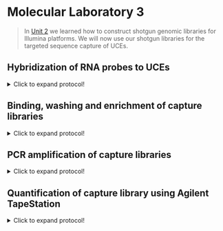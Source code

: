 # Molecular Laboratory 3
>In [Unit 2](https://github.com/nhm-herpetology/museum-NGS-training/tree/main/Unit_02/Molecular_Lab) we learned how to construct shotgun genomic libraries for Illumina platforms. We will now use our shotgun libraries for the targeted sequence capture of UCEs. 

## Hybridization of RNA probes to UCEs

<details>
  <summary>Click to expand protocol!</summary>

**Materials**

* Illumina shotgun library
* MyBaits 5k Tetrapod kit (Arbor BioSciences)
* 1.5 mL microcentrifuge tubes
* 0.2 mL PCR tubes
* Thermal Cycler
* Heat Block or water bath
* Nuclease-free water
* Magnetic tube rack

**Protocol**
>This protocol is based on the Arbor BioSciences MyBaits v5 [manual](https://arborbiosci.com/wp-content/uploads/2021/03/myBaits_v5.01_Manual.pdf)
  
1. We should have recieved the following kit components from Arbor Biosciences: 
  
Reagent | Cap Colour  | Storage temperature
------------ | -------------  | -------------
Hyb N | Red | 4 C (Box 1)
Hyb S | Teal  | 4 C (Box 1)
Beads | Clear  | 4 C (Box 1)
Binding Buffer | NA  | 4 C (Box 1)
Wash Buffer | NA  | 4 C (Box 1)
Hyb D | Yellow | -20 C (Box 2)
Hyb R | Purple  | -20 C (Box 2)
Block C | Dark Green  | -20 C (Box 2)
Block O | Blue  | -20 C (Box 2)
Block X* | Orange  | -20 C (Box 2)  
Buffer E | Light Green  | -20 C (Box 2)
RNA Baits | White  | -80 C (Box 3)  
>The blocking oligos (Block X) will need to be matched to the TruSeq Illumina adapters we made in Unit 2

2. Select the appropriate bait hybridization temperature:
  
Temperature | Target sequence max. divergence 
------------ | -------------  
65 C | < 10% 
62 C | 10% - 15%  
60 C | 15% - 25%
>For the purpose of this protocol we will use 65 C because we expect the UCEs to be very similar across taxa
  
3. Make Master Mix #1, the **Hybrid Mix** in a 1.5 mL tube: 
  * 9.25 uL of Hyb N
  * 3.5 uL of Hyb D
  * 0.5 uL of Hyb S
  * 1.25 uL of Hyb R
  * 5.5 uL of RNA Baits
 
4. Incubate the **Hybrid Mix** at 60 C for 1 minute on a heat block, vortexing occasionally. Remove from the heat block and allow to sit at room temperature for 5 minutes. 

5. Transfer 18.5 uL of the **Hybrid Mix** to a PCR tube.

6. Make Master Mix #2, the **Block Mix** in a 1.5 mL tube:
  * 2.5 uL of Block O
  * 2.5 uL of Block C
  * 0.5 uL of Block X
            
 7. Mix the **Block Mix** by pipetting. Transfer 5 uL to a fresh PCR tube.
            
 8. Add 7 uL of the Illumina shotgun library from [Unit 2](https://github.com/nhm-herpetology/museum-NGS-training/tree/main/Unit_02/Molecular_Lab) to the PCR tube with 5 uL of **Block Mix**. This mixture will now be referred to as the **LIB**.
 
 9. Program a thermal cycler with the following steps: (1) 95 C for 5 minutes, (2) 65 C for 5 minutes, and (3) 65 C for infinity (or 16-24 hours).
  
 10. Place the **LIB** samples into the thermal cycler and start the program listed above. Close the lid and allow Step 1 (95 C for 5 minutes) to complete. This will denature the libraries so that the blockers can hybridize before capture. 
  
 11. After Step 1, open the lid of the thermal cycler and place the **Hybrid Mix** PCR tube into the thermal cycler. Close the lid and allow Step 2 to (65 C for 5 minutes) complete. This will allow the blockers to hybridize to the library DNA and for the **Hybrid Mix** to heat up to the reaction temperature. 
 
 12. After Step 2, open the lid of the termal cycler and carefully transfer 18 uL of **Hybrid Mix** to the **LIB** tube. Gently mix by pipetting up and down 5 times. Seal the PCR tube conating the **Hybrid Mix** and the **LIB** and remove the used **Hybrid Mix** PCR tube. Close the lid and allow Step 3 to commence (65 C for 16-24 hours).
>Normally you would leave this step to run overnight.   
  
            
</details>

## Binding, washing and enrichment of capture libraries 

<details>
  <summary>Click to expand protocol!</summary>  
  
**Materials**

* Hybridized capture libraries from the previous step
* MyBaits 5k Tetrapod kit (Arbor BioSciences)
* 1.5 mL microcentrifuge tubes
* 0.2 mL PCR tubes
* 50 mL conical tube
* Thermal Cycler
* Heat Block or water bath
* Nuclease-free water
* Magnetic tube rack

**Protocol**
>This protocol is based on the Arbor BioSciences MyBaits v5 [manual](https://arborbiosci.com/wp-content/uploads/2021/03/myBaits_v5.01_Manual.pdf)
  
1. As a reminder, we should have recieved the following kit components from Arbor Biosciences: 
  
Reagent | Cap Colour  | Storage temperature
------------ | -------------  | -------------
Hyb N | Red | 4 C (Box 1)
Hyb S | Teal  | 4 C (Box 1)
Beads | Clear  | 4 C (Box 1)
Binding Buffer | NA  | 4 C (Box 1)
Wash Buffer | NA  | 4 C (Box 1)
Hyb D | Yellow | -20 C (Box 2)
Hyb R | Purple  | -20 C (Box 2)
Block C | Dark Green  | -20 C (Box 2)
Block O | Blue  | -20 C (Box 2)
Block X* | Orange  | -20 C (Box 2)  
Buffer E | Light Green  | -20 C (Box 2)
RNA Baits | White  | -80 C (Box 3)  
>The blocking oligos (Block X) will need to be matched to the TruSeq Illumina adapters we made in Unit 2

2. Select the appropriate wash temperature:
  
Temperature | Target sequence max. divergence 
------------ | -------------  
65 C | < 10% 
62 C | 10% - 15%  
60 C | 15% - 25%
>For the purpose of this UCE protocol we will use 65 C to match the hybridization reaction, so turn on and set a heat block to 65 C

3. Prepare the **Wash Buffer X** in a 50 mL conical (falcon) tube:
  * 400 uL Hyb S
  * 10 mL Wash Buffer
  * 39.6 mL Nuclease-free Water
 >Once made this buffer can be stored at 4 C for 1 month

4. Transfer 500 uL of **Wash Buffer X** to three 1.5 mL tubes. Place all three tubes on the 65 C heat block. 
>The buffer needs to be warmed for the bead washing we will do later  
  
5. Prepare the **Beads** from the Arbor BioSciences kit by alliquoting 30 uL of **Beads** into a 1.5 mL tube.
 
6. Place the tube on a magnetic rack and allow the beads to separate for 2 minutes. Once separated, remove and discard the supernatant.
  
7. Add 200 uL of **Binding Buffer** to the beads. Remove from the magnetic rack and resuspend the beads by vortexing. Spin down and return to the magnetic rack. 

8. Allow the beads to separate for 2 minutes and then remove the supernatant. 

9. Add 200 uL of **Binding Buffer** to the beads. Remove from the magnetic rack and resuspend the beads by vortexing. Spin down and return to the magnetic rack. 

10. Allow the beads to separate for 2 minutes and then remove the supernatant.  

11. Add 200 uL of **Binding Buffer** to the beads. Remove from the magnetic rack and resuspend the beads by vortexing. Spin down and return to the magnetic rack. 

12. Allow the beads to separate for 2 minutes and then remove the supernatant.  
> You should have just washed the beads with **Binding Buffer** three times
  
13. Resuspend the beads in 70 uL of **Binding Buffer**.
  
14. Place the the **Beads** + **Binding Buffer** solution on teh heat block and hold at 65 C for 2 minutes.
  
15. Add the Hybridized capture library to the **Beads** + **Binding Buffer** solution while still on the heat block. 

16. Incubate the libraries + beads for 5 minutes at 65 C. Halfway through (2.5 minutes) remove, invert, then return the 1.5 mL tube so that the beads stay suspended. 
>The probe captured library fragments are now bound to the biotin beads. 
  
17. Remove the libraries + beads 1.5 mL tube from the heat block and place on the magnetic rack. Allow the beads to separate for 5 minutes. Once separated, remove and discard the supernatant.

18. Add 375 uL of warmed **Wash Buffer X** (tube #1) to the beads on the magnetic rack. Briefly vortex and centrifuge the solution. 
  
19. Place the 1.5 mL tube on the 65 C heat block for 5 minutes. Halfway through (2.5 minutes) remove, invert, then return the 1.5 mL tube so that the beads stay suspended.

20. Remove the libraries + beads 1.5 mL tube from the heat block and place on the magnetic rack. Allow the beads to separate for 5 minutes. Once separated, remove and discard the supernatant.

21. Add 375 uL of fresh warmed **Wash Buffer X** (tube #2) to the beads on the magnetic rack. Briefly vortex and centrifuge the solution. 
  
22. Place the 1.5 mL tube on the 65 C heat block for 5 minutes. Halfway through (2.5 minutes) remove, invert, then return the 1.5 mL tube so that the beads stay suspended.
 
23. Remove the libraries + beads 1.5 mL tube from the heat block and place on the magnetic rack. Allow the beads to separate for 5 minutes. Once separated, remove and discard the supernatant.

24. Add 375 uL of warmed **Wash Buffer X** (tube #3) to the beads on the magnetic rack. Briefly vortex and centrifuge the solution. 
  
25. Place the 1.5 mL tube on the 65 C heat block for 5 minutes. Halfway through (2.5 minutes) remove, invert, then return the 1.5 mL tube so that the beads stay suspended.
> You should have just washed the beads with **Wash Buffer X** three times   
  
26. After the last wash and pelleting, remove as much liquid as possible without disturbing the bead pellet. 
  
27. Add 30 uL **Buffer E** to the tube with the bead pellet.   
  
 >We will now proceed to the final stage of targeted sequence capture, PCR enrichment.   

  </details>  

## PCR amplification of capture libraries 

<details>
  <summary>Click to expand protocol!</summary>  
  
**Materials**

* Enriched libraries from the previous step
* Q5 DNA polymerase (NEB)
* Illumina TruSeq primers (i5 and i7)
* 0.2 mL PCR tubes
* Thermal Cycler
* Serapure bead solution
* Nuclease-free water
* Magnetic tube rack

**Protocol**  
>There are two main approaches to amplifying capture libraries following the last module. First, the PCR can be done using the **Buffer E** + bead solution as template or alternatively, the PCR can be done after eluting the enriched libraries into solution.

1. Remove the 30 uL of **Buffer E** + bead solution from the magnetic rack, vortex and spin down. 
  
2. Mix the following together in a 1.5 mL tube:
  * 5 uL of nucleas-free water
  * 25 uL Q5 DNA polymerase
  * 2.5 uL TruSeq P5 (10 uM)
  * 2.5 uL TruSeq P7 (10 uM)
  * 15 uL **Buffer E** + bead solution (= enriched library)
  
3. Program the following into a thermal cycler: 

Step | Temperature  | Time
------------ | -------------  | -------------
1 | 98 C | 2 minutes
2 | 98 C  | 20 seconds
3* | 60 C  | 30 seconds
4* | 72 C | 45 seconds
5* | 72 C  | 5 minutes
6 | 8 C| Infinity
>*Steps 3-5 should be repeated 12 times. 

4. Insert the PCR mixture into the thermal cycler and run the program. Once completed, remove from the thermal cycler and transfer to a 1.5 mL tube. 
  
5. Add 90 uL of Serapure solution to the post-PCR sample.  
  
  </details> 
  
## Quantification of capture library using Agilent TapeStation

<details>
  <summary>Click to expand protocol!</summary>

  >We will now find out if our UCE capture protocol has been successful using the Agilent TapeStation. 

**Materials**

* PCR-amplified enriched capture library 
* Agilent TapeStation
* Agilent D1000 Tape cartridge
* Agilent D1000 Sample Buffer
* Agilent D1000 Ladder
* TapeStation vortex (IKA)
* TapeStation loading tubes
* TapeStation pippette tips and pippetter

**Protocol**
>This is taken (more or less) directly from the Agilent TapeStation D1000 [protocol](https://www.agilent.com/cs/library/usermanuals/public/ScreenTape_D1000_QG.pdf)  
  
1. Turn on TapeStation System and connected computer. 

2. Launch the TapeStation Controller Software (icon on desktop)
  
3. Load D1000 ScreenTape into device and loading tips
  
4. Allow reagents (Buffer and Ladder) to sit at room temperature for 30 minutes prior to use. 
  
5. Vortex Buffer and spin down before use. 
  
6. Mix 3 uL Buffer with 1 uL Ladder in a clean TapeStation tube. 
  
7. Mix 3 uL Buffer with 1 uL enriched capture Library
  
8. Spin ladder and sample down in a mini-centrifuge. 
  
9. Vortex using IKA vortexer at 2000 rpm for 1 minute. 
  
10. Again, spin ladder and sample down in a mini-centrifuge.
  
11. Load samples into the TapeStation instrument.
  
12. Select the required samples on the TapeStation Controller. 
  
13. Click 'Start' and specify a filename with which to save results. 
  
</details>
